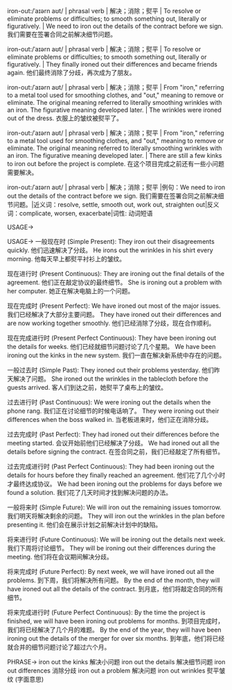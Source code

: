 iron-out:/ˈaɪərn aʊt/ | phrasal verb | 解决；消除；熨平 | To resolve or eliminate problems or difficulties; to smooth something out, literally or figuratively. | We need to iron out the details of the contract before we sign. 我们需要在签署合同之前解决细节问题。

iron-out:/ˈaɪərn aʊt/ | phrasal verb | 解决；消除；熨平 | To resolve or eliminate problems or difficulties; to smooth something out, literally or figuratively. |  They finally ironed out their differences and became friends again. 他们最终消除了分歧，再次成为了朋友。

iron-out:/ˈaɪərn aʊt/ | phrasal verb | 解决；消除；熨平 |  From "iron," referring to a metal tool used for smoothing clothes, and "out," meaning to remove or eliminate. The original meaning referred to literally smoothing wrinkles with an iron. The figurative meaning developed later. | The wrinkles were ironed out of the dress.  衣服上的皱纹被熨平了。


iron-out:/ˈaɪərn aʊt/ | phrasal verb | 解决；消除；熨平 | From "iron," referring to a metal tool used for smoothing clothes, and "out," meaning to remove or eliminate. The original meaning referred to literally smoothing wrinkles with an iron. The figurative meaning developed later. |  There are still a few kinks to iron out before the project is complete.  在这个项目完成之前还有一些小问题需要解决。

iron-out:/ˈaɪərn aʊt/ | phrasal verb | 解决；消除；熨平 |例句：We need to iron out the details of the contract before we sign. 我们需要在签署合同之前解决细节问题。|近义词：resolve, settle, smooth out, work out, straighten out|反义词：complicate, worsen, exacerbate|词性: 动词短语


USAGE->

USAGE->
一般现在时 (Simple Present):
They iron out their disagreements quickly. 他们迅速解决了分歧。
He irons out the wrinkles in his shirt every morning. 他每天早上都熨平衬衫上的皱纹。

现在进行时 (Present Continuous):
They are ironing out the final details of the agreement. 他们正在敲定协议的最终细节。
She is ironing out a problem with her computer. 她正在解决电脑上的一个问题。

现在完成时 (Present Perfect):
We have ironed out most of the major issues. 我们已经解决了大部分主要问题。
They have ironed out their differences and are now working together smoothly. 他们已经消除了分歧，现在合作顺利。

现在完成进行时 (Present Perfect Continuous):
They have been ironing out the details for weeks. 他们已经就细节问题讨论了几个星期。
We have been ironing out the kinks in the new system. 我们一直在解决新系统中存在的问题。

一般过去时 (Simple Past):
They ironed out their problems yesterday. 他们昨天解决了问题。
She ironed out the wrinkles in the tablecloth before the guests arrived.  客人们到达之前，她熨平了桌布上的皱纹。

过去进行时 (Past Continuous):
We were ironing out the details when the phone rang. 我们正在讨论细节的时候电话响了。
They were ironing out their differences when the boss walked in. 当老板进来时，他们正在消除分歧。

过去完成时 (Past Perfect):
They had ironed out their differences before the meeting started. 会议开始前他们已经解决了分歧。
We had ironed out all the details before signing the contract.  在签合同之前，我们已经敲定了所有细节。


过去完成进行时 (Past Perfect Continuous):
They had been ironing out the details for hours before they finally reached an agreement. 他们花了几个小时才最终达成协议。
We had been ironing out the problems for days before we found a solution.  我们花了几天时间才找到解决问题的办法。

一般将来时 (Simple Future):
We will iron out the remaining issues tomorrow. 我们明天将解决剩余的问题。
They will iron out the wrinkles in the plan before presenting it. 他们会在展示计划之前解决计划中的缺陷。

将来进行时 (Future Continuous):
We will be ironing out the details next week. 我们下周将讨论细节。
They will be ironing out their differences during the meeting. 他们将在会议期间解决分歧。

将来完成时 (Future Perfect):
By next week, we will have ironed out all the problems. 到下周，我们将解决所有问题。
By the end of the month, they will have ironed out all the details of the contract. 到月底，他们将敲定合同的所有细节。

将来完成进行时 (Future Perfect Continuous):
By the time the project is finished, we will have been ironing out problems for months. 到项目完成时，我们将已经解决了几个月的难题。
By the end of the year, they will have been ironing out the details of the merger for over six months. 到年底，他们将已经就合并的细节问题讨论了超过六个月。


PHRASE->
iron out the kinks  解决小问题
iron out the details  解决细节问题
iron out differences  消除分歧
iron out a problem  解决问题
iron out wrinkles  熨平皱纹 (字面意思)
